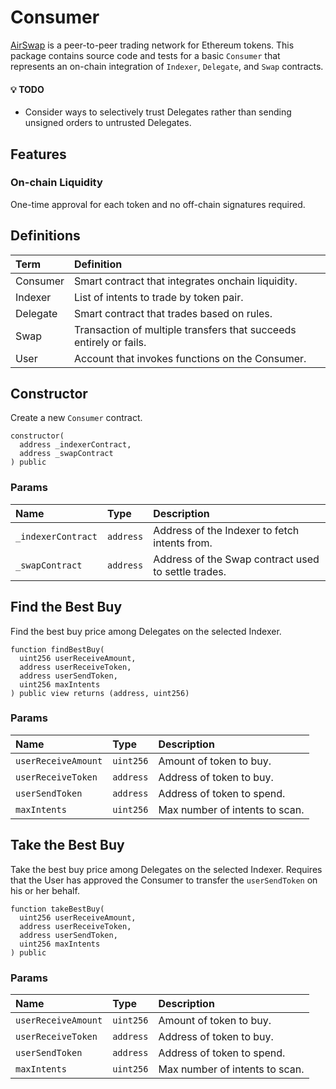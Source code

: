 # Consumer

[AirSwap](https://www.airswap.io/) is a peer-to-peer trading network for Ethereum tokens. This package contains source code and tests for a basic `Consumer` that represents an on-chain integration of `Indexer`, `Delegate`, and `Swap` contracts.

#### :bulb: TODO

- Consider ways to selectively trust Delegates rather than sending unsigned orders to untrusted Delegates.

## Features

### On-chain Liquidity

One-time approval for each token and no off-chain signatures required.

## Definitions

| Term     | Definition                                                         |
| :------- | :----------------------------------------------------------------- |
| Consumer | Smart contract that integrates onchain liquidity.                  |
| Indexer  | List of intents to trade by token pair.                            |
| Delegate | Smart contract that trades based on rules.                         |
| Swap     | Transaction of multiple transfers that succeeds entirely or fails. |
| User     | Account that invokes functions on the Consumer.                    |

## Constructor

Create a new `Consumer` contract.

```Solidity
constructor(
  address _indexerContract,
  address _swapContract
) public
```

### Params

| Name               | Type      | Description                                         |
| :----------------- | :-------- | :-------------------------------------------------- |
| `_indexerContract` | `address` | Address of the Indexer to fetch intents from.       |
| `_swapContract`    | `address` | Address of the Swap contract used to settle trades. |

## Find the Best Buy

Find the best buy price among Delegates on the selected Indexer.

```Solidity
function findBestBuy(
  uint256 userReceiveAmount,
  address userReceiveToken,
  address userSendToken,
  uint256 maxIntents
) public view returns (address, uint256)
```

### Params

| Name                | Type      | Description                    |
| :------------------ | :-------- | :----------------------------- |
| `userReceiveAmount` | `uint256` | Amount of token to buy.        |
| `userReceiveToken`  | `address` | Address of token to buy.       |
| `userSendToken`     | `address` | Address of token to spend.     |
| `maxIntents`        | `uint256` | Max number of intents to scan. |

## Take the Best Buy

Take the best buy price among Delegates on the selected Indexer. Requires that the User has approved the Consumer to transfer the `userSendToken` on his or her behalf.

```Solidity
function takeBestBuy(
  uint256 userReceiveAmount,
  address userReceiveToken,
  address userSendToken,
  uint256 maxIntents
) public
```

### Params

| Name                | Type      | Description                    |
| :------------------ | :-------- | :----------------------------- |
| `userReceiveAmount` | `uint256` | Amount of token to buy.        |
| `userReceiveToken`  | `address` | Address of token to buy.       |
| `userSendToken`     | `address` | Address of token to spend.     |
| `maxIntents`        | `uint256` | Max number of intents to scan. |
